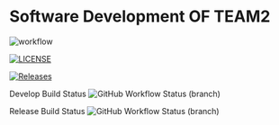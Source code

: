 # Software Development OF TEAM2

![workflow](https://github.com/BurmeseNoob/Project_Team2/actions/workflows/main.yml/badge.svg)

[![LICENSE](https://img.shields.io/github/license/BurmeseNoob/Project_Team2.svg?style=flat-square)](https://github.com/BurmeseNoob/Project_Team2/blob/master/LICENSE)

[![Releases](https://img.shields.io/github/release/BurmeseNoob/Project_Team2/all.svg?style=flat-square)](https://github.com/BurmeseNoob/Project_Team2/releases)

Develop Build Status
![GitHub Workflow Status (branch)](https://img.shields.io/github/actions/workflow/status/BurmeseNoob/Project_Team2/main.yml?branch=develop)

Release Build Status
![GitHub Workflow Status (branch)](https://img.shields.io/github/actions/workflow/status/BurmeseNoob/Project_Team2/main.yml?branch=release)
